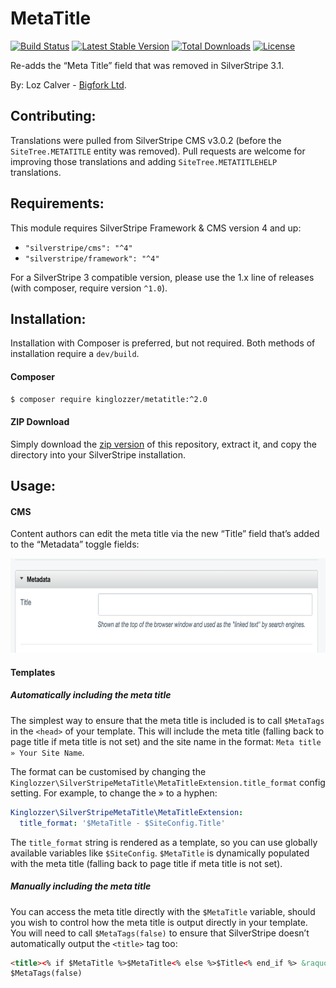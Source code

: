 # MetaTitle
[![Build Status](https://api.travis-ci.org/kinglozzer/silverstripe-metatitle.svg?branch=master)](https://travis-ci.org/kinglozzer/silverstripe-metatitle) [![Latest Stable Version](https://poser.pugx.org/kinglozzer/metatitle/version.svg)](https://packagist.org/packages/kinglozzer/metatitle) [![Total Downloads](https://poser.pugx.org/kinglozzer/metatitle/downloads.svg)](https://packagist.org/packages/kinglozzer/metatitle) [![License](https://poser.pugx.org/kinglozzer/metatitle/license.svg)](https://packagist.org/packages/kinglozzer/metatitle)

Re-adds the “Meta Title” field that was removed in SilverStripe 3.1.

By:
Loz Calver - [Bigfork Ltd](http://www.bigfork.co.uk/).

## Contributing:

Translations were pulled from SilverStripe CMS v3.0.2 (before the `SiteTree.METATITLE` entity was removed). Pull requests are welcome for improving those translations and adding `SiteTree.METATITLEHELP` translations.

## Requirements:

This module requires SilverStripe Framework & CMS version 4 and up:

- `"silverstripe/cms": "^4"`
- `"silverstripe/framework": "^4"`

For a SilverStripe 3 compatible version, please use the 1.x line of releases (with composer, require version `^1.0`).

## Installation:

Installation with Composer is preferred, but not required. Both methods of installation require a `dev/build`.

#### Composer

```bash
$ composer require kinglozzer/metatitle:^2.0
```

#### ZIP Download

Simply download the [zip version](https://github.com/kinglozzer/silverstripe-metatitle/archive/master.zip) of this repository, extract it, and copy the directory into your SilverStripe installation.

## Usage:

#### CMS

Content authors can edit the meta title via the new “Title” field that’s added to the “Metadata” toggle fields:

<img src="images/cms.png" width="723" height="151" />

#### Templates

##### Automatically including the meta title

The simplest way to ensure that the meta title is included is to call `$MetaTags` in the `<head>` of your template. This will include the meta title (falling back to page title if meta title is not set) and the site name in the format: `Meta title » Your Site Name`.

The format can be customised by changing the `Kinglozzer\SilverStripeMetaTitle\MetaTitleExtension.title_format` config setting. For example, to change the » to a hyphen:

```yml
Kinglozzer\SilverStripeMetaTitle\MetaTitleExtension:
  title_format: '$MetaTitle - $SiteConfig.Title'
```

The `title_format` string is rendered as a template, so you can use globally available variables like `$SiteConfig`. `$MetaTitle` is dynamically populated with the meta title (falling back to page title if meta title is not set).

##### Manually including the meta title

You can access the meta title directly with the `$MetaTitle` variable, should you wish to control how the meta title is output directly in your template. You will need to call `$MetaTags(false)` to ensure that SilverStripe doesn’t automatically output the `<title>` tag too:

```html
<title><% if $MetaTitle %>$MetaTitle<% else %>$Title<% end_if %> &raquo; $SiteConfig.Title</title>
$MetaTags(false)
```
